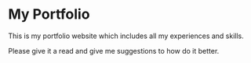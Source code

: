 # My Portfolio

This is my portfolio website which includes all my experiences and skills.

Please give it a read and give me suggestions to how do it better.

